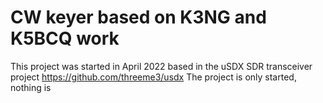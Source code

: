 # CW keyer based on K3NG and K5BCQ work

This project was started in April 2022 based in the uSDX SDR transceiver project https://github.com/threeme3/usdx The project is only started, nothing is 
